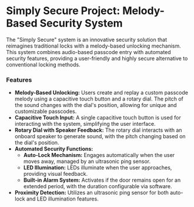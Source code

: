 # Simply Secure Project: Melody-Based Security System

The "Simply Secure" system is an innovative security solution that reimagines traditional locks with a melody-based unlocking mechanism. This system combines audio-based passcode entry with automated security features, providing a user-friendly and highly secure alternative to conventional locking methods.

### Features

* **Melody-Based Unlocking:** Users create and replay a custom passcode melody using a capacitive touch button and a rotary dial. The pitch of the sound changes with the dial's position, allowing for unique and customizable passcodes.
* **Capacitive Touch Input:** A single capacitive touch button is used for interacting with the system, simplifying the user interface.
* **Rotary Dial with Speaker Feedback:** The rotary dial interacts with an onboard speaker to generate sound, with the pitch changing based on the dial's position.
* **Automated Security Functions:**
    * **Auto-Lock Mechanism:** Engages automatically when the user moves away, managed by an ultrasonic ping sensor.
    * **LED Illumination:** LEDs illuminate when the user approaches, providing visual feedback.
    * **Built-in Alarm System:** Activates if the door remains open for an extended period, with the duration configurable via software.
* **Proximity Detection:** Utilizes an ultrasonic ping sensor for both auto-lock and LED illumination features.


